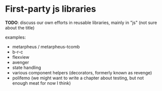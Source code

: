 # First-party js libraries

**TODO**: discuss our own efforts in reusable libraries, mainly in "js" (not sure about the title)

examples:
  - metarpheus / metarpheus-tcomb
  - b-r-c
  - flexview
  - avenger
  - state handling
  - various component helpers (decorators, formerly known as revenge)
  - polifemo (we might want to write a chapter about testing, but not enough meat for now I think)
